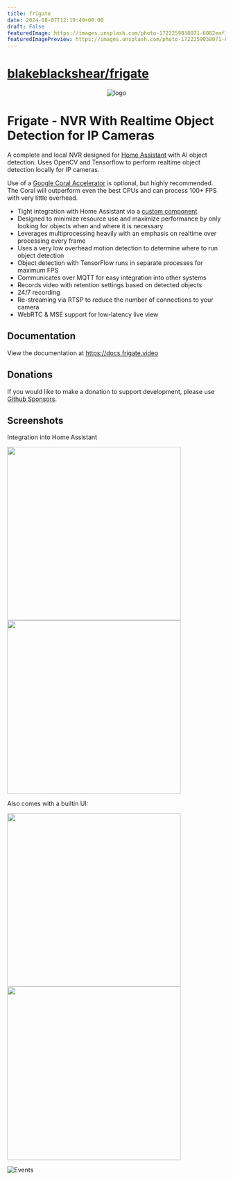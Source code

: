 ```yaml
---
title: frigate
date: 2024-08-07T12:19:49+08:00
draft: False
featuredImage: https://images.unsplash.com/photo-1722259038071-6082eaf397ff?ixid=M3w0NjAwMjJ8MHwxfHJhbmRvbXx8fHx8fHx8fDE3MjMwMDQzMjJ8&ixlib=rb-4.0.3
featuredImagePreview: https://images.unsplash.com/photo-1722259038071-6082eaf397ff?ixid=M3w0NjAwMjJ8MHwxfHJhbmRvbXx8fHx8fHx8fDE3MjMwMDQzMjJ8&ixlib=rb-4.0.3
---
```


# [blakeblackshear/frigate](https://github.com/blakeblackshear/frigate)

<p align="center">
  <img align="center" alt="logo" src="docs/static/img/frigate.png">
</p>

# Frigate - NVR With Realtime Object Detection for IP Cameras

A complete and local NVR designed for [Home Assistant](https://www.home-assistant.io) with AI object detection. Uses OpenCV and Tensorflow to perform realtime object detection locally for IP cameras.

Use of a [Google Coral Accelerator](https://coral.ai/products/) is optional, but highly recommended. The Coral will outperform even the best CPUs and can process 100+ FPS with very little overhead.

- Tight integration with Home Assistant via a [custom component](https://github.com/blakeblackshear/frigate-hass-integration)
- Designed to minimize resource use and maximize performance by only looking for objects when and where it is necessary
- Leverages multiprocessing heavily with an emphasis on realtime over processing every frame
- Uses a very low overhead motion detection to determine where to run object detection
- Object detection with TensorFlow runs in separate processes for maximum FPS
- Communicates over MQTT for easy integration into other systems
- Records video with retention settings based on detected objects
- 24/7 recording
- Re-streaming via RTSP to reduce the number of connections to your camera
- WebRTC & MSE support for low-latency live view

## Documentation

View the documentation at https://docs.frigate.video

## Donations

If you would like to make a donation to support development, please use [Github Sponsors](https://github.com/sponsors/blakeblackshear).

## Screenshots

Integration into Home Assistant

<div>
<a href="docs/static/img/media_browser.png"><img src="docs/static/img/media_browser.png" height=400></a>
<a href="docs/static/img/notification.png"><img src="docs/static/img/notification.png" height=400></a>
</div>

Also comes with a builtin UI:

<div>
<a href="docs/static/img/home-ui.png"><img src="docs/static/img/home-ui.png" height=400></a>
<a href="docs/static/img/camera-ui.png"><img src="docs/static/img/camera-ui.png" height=400></a>
</div>

![Events](docs/static/img/events-ui.png)
